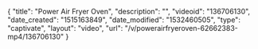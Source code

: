 {
    "title": "Power Air Fryer Oven",
    "description": "",
    "videoid": "136706130",
    "date_created": "1515163849",
    "date_modified": "1532460505",
    "type": "captivate",
    "layout": "video",
    "url": "\/v\/powerairfryeroven-62662383-mp4\/136706130"
}